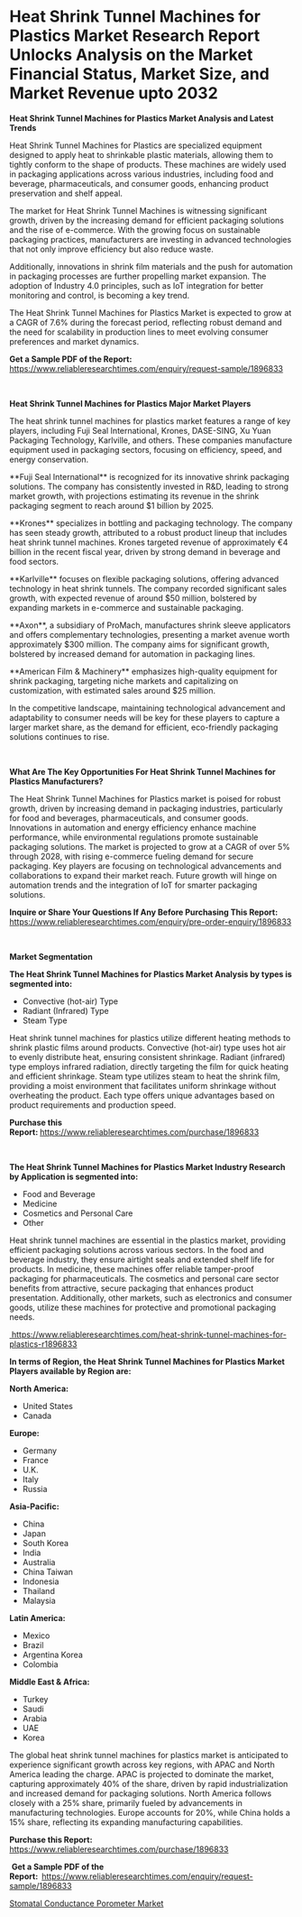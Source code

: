 <p><h1>Heat Shrink Tunnel Machines for Plastics Market Research Report Unlocks Analysis on the Market Financial Status, Market Size, and Market Revenue upto 2032</h1></p><p><strong>Heat Shrink Tunnel Machines for Plastics Market Analysis and Latest Trends</strong></p>
<p><p>Heat Shrink Tunnel Machines for Plastics are specialized equipment designed to apply heat to shrinkable plastic materials, allowing them to tightly conform to the shape of products. These machines are widely used in packaging applications across various industries, including food and beverage, pharmaceuticals, and consumer goods, enhancing product preservation and shelf appeal.</p><p>The market for Heat Shrink Tunnel Machines is witnessing significant growth, driven by the increasing demand for efficient packaging solutions and the rise of e-commerce. With the growing focus on sustainable packaging practices, manufacturers are investing in advanced technologies that not only improve efficiency but also reduce waste. </p><p>Additionally, innovations in shrink film materials and the push for automation in packaging processes are further propelling market expansion. The adoption of Industry 4.0 principles, such as IoT integration for better monitoring and control, is becoming a key trend.</p><p>The Heat Shrink Tunnel Machines for Plastics Market is expected to grow at a CAGR of 7.6% during the forecast period, reflecting robust demand and the need for scalability in production lines to meet evolving consumer preferences and market dynamics.</p></p>
<p><strong>Get a Sample PDF of the Report:&nbsp;</strong> <a href="https://www.reliableresearchtimes.com/enquiry/request-sample/1896833?utm_campaign=2624&utm_medium=2&utm_source=Github&utm_content=ia&utm_term=01032025&utm_id=heat-shrink-tunnel-machines-for-plastics">https://www.reliableresearchtimes.com/enquiry/request-sample/1896833</a></p>
<p>&nbsp;</p>
<p><strong>Heat Shrink Tunnel Machines for Plastics Major Market Players</strong></p>
<p><p>The heat shrink tunnel machines for plastics market features a range of key players, including Fuji Seal International, Krones, DASE-SING, Xu Yuan Packaging Technology, Karlville, and others. These companies manufacture equipment used in packaging sectors, focusing on efficiency, speed, and energy conservation.</p><p>**Fuji Seal International** is recognized for its innovative shrink packaging solutions. The company has consistently invested in R&D, leading to strong market growth, with projections estimating its revenue in the shrink packaging segment to reach around $1 billion by 2025.</p><p>**Krones** specializes in bottling and packaging technology. The company has seen steady growth, attributed to a robust product lineup that includes heat shrink tunnel machines. Krones targeted revenue of approximately €4 billion in the recent fiscal year, driven by strong demand in beverage and food sectors.</p><p>**Karlville** focuses on flexible packaging solutions, offering advanced technology in heat shrink tunnels. The company recorded significant sales growth, with expected revenue of around $50 million, bolstered by expanding markets in e-commerce and sustainable packaging.</p><p>**Axon**, a subsidiary of ProMach, manufactures shrink sleeve applicators and offers complementary technologies, presenting a market avenue worth approximately $300 million. The company aims for significant growth, bolstered by increased demand for automation in packaging lines.</p><p>**American Film & Machinery** emphasizes high-quality equipment for shrink packaging, targeting niche markets and capitalizing on customization, with estimated sales around $25 million. </p><p>In the competitive landscape, maintaining technological advancement and adaptability to consumer needs will be key for these players to capture a larger market share, as the demand for efficient, eco-friendly packaging solutions continues to rise.</p></p>
<p>&nbsp;</p>
<p><strong>What Are The Key Opportunities For Heat Shrink Tunnel Machines for Plastics Manufacturers?</strong></p>
<p><p>The Heat Shrink Tunnel Machines for Plastics market is poised for robust growth, driven by increasing demand in packaging industries, particularly for food and beverages, pharmaceuticals, and consumer goods. Innovations in automation and energy efficiency enhance machine performance, while environmental regulations promote sustainable packaging solutions. The market is projected to grow at a CAGR of over 5% through 2028, with rising e-commerce fueling demand for secure packaging. Key players are focusing on technological advancements and collaborations to expand their market reach. Future growth will hinge on automation trends and the integration of IoT for smarter packaging solutions.</p></p>
<p><strong>Inquire or Share Your Questions If Any Before Purchasing This Report:</strong> <a href="https://www.reliableresearchtimes.com/enquiry/pre-order-enquiry/1896833?utm_campaign=2624&utm_medium=2&utm_source=Github&utm_content=ia&utm_term=01032025&utm_id=heat-shrink-tunnel-machines-for-plastics">https://www.reliableresearchtimes.com/enquiry/pre-order-enquiry/1896833</a></p>
<p>&nbsp;</p>
<p><strong>Market Segmentation</strong></p>
<p><strong>The Heat Shrink Tunnel Machines for Plastics Market Analysis by types is segmented into:</strong></p>
<p><ul><li>Convective (hot-air) Type</li><li>Radiant (Infrared) Type</li><li>Steam Type</li></ul></p>
<p><p>Heat shrink tunnel machines for plastics utilize different heating methods to shrink plastic films around products. Convective (hot-air) type uses hot air to evenly distribute heat, ensuring consistent shrinkage. Radiant (infrared) type employs infrared radiation, directly targeting the film for quick heating and efficient shrinkage. Steam type utilizes steam to heat the shrink film, providing a moist environment that facilitates uniform shrinkage without overheating the product. Each type offers unique advantages based on product requirements and production speed.</p></p>
<p><strong>Purchase this Report:&nbsp;</strong><a href="https://www.reliableresearchtimes.com/purchase/1896833?utm_campaign=2624&utm_medium=2&utm_source=Github&utm_content=ia&utm_term=01032025&utm_id=heat-shrink-tunnel-machines-for-plastics">https://www.reliableresearchtimes.com/purchase/1896833</a></p>
<p>&nbsp;</p>
<p><strong>The Heat Shrink Tunnel Machines for Plastics Market Industry Research by Application is segmented into:</strong></p>
<p><ul><li>Food and Beverage</li><li>Medicine</li><li>Cosmetics and Personal Care</li><li>Other</li></ul></p>
<p><p>Heat shrink tunnel machines are essential in the plastics market, providing efficient packaging solutions across various sectors. In the food and beverage industry, they ensure airtight seals and extended shelf life for products. In medicine, these machines offer reliable tamper-proof packaging for pharmaceuticals. The cosmetics and personal care sector benefits from attractive, secure packaging that enhances product presentation. Additionally, other markets, such as electronics and consumer goods, utilize these machines for protective and promotional packaging needs.</p></p>
<p><a href="https://www.reliableresearchtimes.com/heat-shrink-tunnel-machines-for-plastics-r1896833?utm_campaign=2624&utm_medium=2&utm_source=Github&utm_content=ia&utm_term=01032025&utm_id=heat-shrink-tunnel-machines-for-plastics">&nbsp;https://www.reliableresearchtimes.com/heat-shrink-tunnel-machines-for-plastics-r1896833</a></p>
<p><strong>In terms of Region, the Heat Shrink Tunnel Machines for Plastics Market Players available by Region are:</strong></p>
<p>
    <p> <strong> North America: </strong>
        <ul>
            <li>United States</li>
            <li>Canada</li>
        </ul>
        </p> 
    <p> <strong> Europe: </strong>
        <ul>
            <li>Germany</li>
            <li>France</li>
            <li>U.K.</li>
            <li>Italy</li>
            <li>Russia</li>
        </ul>
        </p> 
    <p> <strong> Asia-Pacific: </strong>
        <ul>
            <li>China</li>
            <li>Japan</li>
            <li>South Korea</li>
            <li>India</li>
            <li>Australia</li>
            <li>China Taiwan</li>
            <li>Indonesia</li>
            <li>Thailand</li>
            <li>Malaysia</li>
        </ul>
        </p> 
    <p> <strong> Latin America: </strong>
        <ul>
            <li>Mexico</li>
            <li>Brazil</li>
            <li>Argentina Korea</li>
            <li>Colombia</li>
        </ul>
        </p> 
    <p> <strong> Middle East & Africa: </strong>
        <ul>
            <li>Turkey</li>
            <li>Saudi</li>
            <li>Arabia</li>
            <li>UAE</li>
            <li>Korea</li>
        </ul>
    </p>
    </p>
<p><p>The global heat shrink tunnel machines for plastics market is anticipated to experience significant growth across key regions, with APAC and North America leading the charge. APAC is projected to dominate the market, capturing approximately 40% of the share, driven by rapid industrialization and increased demand for packaging solutions. North America follows closely with a 25% share, primarily fueled by advancements in manufacturing technologies. Europe accounts for 20%, while China holds a 15% share, reflecting its expanding manufacturing capabilities.</p></p>
<p><strong>Purchase this Report: </strong><a href="https://www.reliableresearchtimes.com/purchase/1896833?utm_campaign=2624&utm_medium=2&utm_source=Github&utm_content=ia&utm_term=01032025&utm_id=heat-shrink-tunnel-machines-for-plastics">https://www.reliableresearchtimes.com/purchase/1896833</a></p>
<p>&nbsp;<strong>Get a Sample PDF of the Report:&nbsp;&nbsp;</strong><a href="https://www.reliableresearchtimes.com/enquiry/request-sample/1896833?utm_campaign=2624&utm_medium=2&utm_source=Github&utm_content=ia&utm_term=01032025&utm_id=heat-shrink-tunnel-machines-for-plastics">https://www.reliableresearchtimes.com/enquiry/request-sample/1896833</a></p>
<p><strong></strong></p>
<p><p><a href="https://github.com/mayabungard8092/Market-Research-Report-List-1/blob/main/stomatal-conductance-porometer-market.md?utm_campaign=2624&utm_medium=2&utm_source=Github&utm_content=ia&utm_term=01032025&utm_id=heat-shrink-tunnel-machines-for-plastics">Stomatal Conductance Porometer Market</a></p></p>